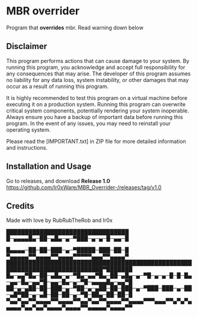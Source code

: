 # MBR overrider
Program that **overrides** mbr. Read warning down below

## Disclaimer

This program performs actions that can cause damage to your system. By running this program, you acknowledge and accept full responsibility for any consequences that may arise. The developer of this program assumes no liability for any data loss, system instability, or other damages that may occur as a result of running this program.

It is highly recommended to test this program on a virtual machine before executing it on a production system. Running this program can overwrite critical system components, potentially rendering your system inoperable. Always ensure you have a backup of important data before running this program. In the event of any issues, you may need to reinstall your operating system.

Please read the [IMPORTANT.txt] in ZIP file for more detailed information and instructions.

## Installation and Usage

Go to releases, and download **Release 1.0** https://github.com/Ir0xWare/MBR_Overrider-/releases/tag/v1.0

## Credits

Made with love by RubRubTheRob and Ir0x

█████████████████████████████████
█─▄▄▄▄█▄─██─▄█▄─▄─▀███─▄─▄─█─▄▄─█

█▄▄▄▄─██─██─███─▄─▀█████─███─██─█
▀▄▄▄▄▄▀▀▄▄▄▄▀▀▄▄▄▄▀▀▀▀▀▄▄▄▀▀▄▄▄▄▀
████████████████████████████████████████████████████████████████████████████▀███████
█▄─▄▄▀█▄─██─▄█▄─▄─▀█▄─▄▄▀█▄─██─▄█▄─▄─▀█─▄─▄─█─█─█▄─▄▄─█▄─▄▄▀█─▄▄─█▄─▄─▀█─▄▄▄▄█▄─▄▄▀█
██─▄─▄██─██─███─▄─▀██─▄─▄██─██─███─▄─▀███─███─▄─██─▄█▀██─▄─▄█─██─██─▄─▀█─██▄─██─██─█
▀▄▄▀▄▄▀▀▄▄▄▄▀▀▄▄▄▄▀▀▄▄▀▄▄▀▀▄▄▄▄▀▀▄▄▄▄▀▀▀▄▄▄▀▀▄▀▄▀▄▄▄▄▄▀▄▄▀▄▄▀▄▄▄▄▀▄▄▄▄▀▀▄▄▄▄▄▀▄▄▄▄▀▀
